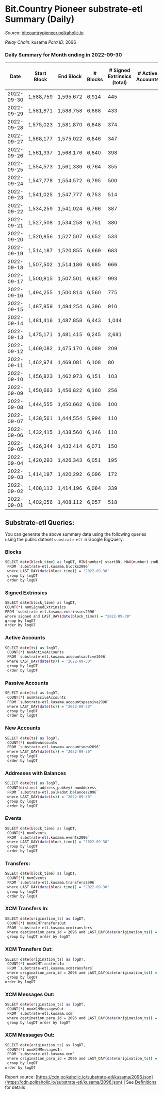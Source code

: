 # Bit.Country Pioneer substrate-etl Summary (Daily)

_Source_: [bitcountrypioneer.polkaholic.io](https://bitcountrypioneer.polkaholic.io)

*Relay Chain*: kusama
*Para ID*: 2096



### Daily Summary for Month ending in 2022-09-30


| Date | Start Block | End Block | # Blocks | # Signed Extrinsics (total) | # Active Accounts | # Passive | # New | # Addresses with Balances | # Events | # Transfers | # XCM Transfers In | # XCM Transfers Out | # XCM In | # XCM Out | Issues | 
| ---- | ----------- | --------- | -------- | --------------------------- | ----------------- | --------- | ----- | ------------------------- | -------- | ----------- | ------------------ | ------------------- | -------- | --------- | ------ |
| 2022-09-30 | 1,588,759 | 1,595,672 | 6,914 | 445 |  |  |  | 22,690 | 23,528 | 6,263 ($13,544.53) |   |   |  |  |  |
| 2022-09-29 | 1,581,871 | 1,588,758 | 6,888 | 433 |  |  |  |  | 23,397 | 6,393 ($32,053.42) | 1 ($12.92) | 2 ($7.49) | 1 | 2 |  |
| 2022-09-28 | 1,575,023 | 1,581,870 | 6,848 | 374 |  |  |  |  | 22,611 | 5,987 ($86,246.11) |   |   |  |  |  |
| 2022-09-27 | 1,568,177 | 1,575,022 | 6,846 | 347 |  |  |  |  | 22,144 | 5,676 ($14,186.60) |   |   |  |  |  |
| 2022-09-26 | 1,561,337 | 1,568,176 | 6,840 | 398 |  |  |  |  | 23,195 | 6,449 ($24,296.06) |   |   |  |  |  |
| 2022-09-25 | 1,554,573 | 1,561,336 | 6,764 | 355 |  |  |  |  | 22,348 | 6,022 ($229,066.94) |   |   |  |  |  |
| 2022-09-24 | 1,547,778 | 1,554,572 | 6,795 | 500 |  |  |  |  | 23,957 | 6,334 ($8,226.06) |   |   |  |  |  |
| 2022-09-23 | 1,541,025 | 1,547,777 | 6,753 | 514 |  |  |  |  | 23,689 | 6,313 ($115.30) | 1 ($0.39) |   | 1 |  |  |
| 2022-09-22 | 1,534,259 | 1,541,024 | 6,766 | 387 |  |  |  |  | 22,725 | 6,022  |   |   |  |  |  |
| 2022-09-21 | 1,527,508 | 1,534,258 | 6,751 | 380 |  |  |  |  | 22,845 | 6,230  |   | 1 ($5.47) |  | 1 |  |
| 2022-09-20 | 1,520,856 | 1,527,507 | 6,652 | 533 |  |  |  |  | 23,938 | 6,588  |   |   |  |  |  |
| 2022-09-19 | 1,514,187 | 1,520,855 | 6,669 | 683 |  |  |  | 22,473 | 25,289 | 6,806  |   |   |  |  |  |
| 2022-09-18 | 1,507,502 | 1,514,186 | 6,685 | 666 |  |  |  | 22,419 | 25,090 | 6,757  |   |   |  |  |  |
| 2022-09-17 | 1,500,815 | 1,507,501 | 6,687 | 993 |  |  |  | 22,389 | 27,387 | 6,964  |   |   |  |  |  |
| 2022-09-16 | 1,494,255 | 1,500,814 | 6,560 | 775 |  |  |  | 22,322 | 25,492 | 6,799  |   | 10 ($1.19) |  | 10 |  |
| 2022-09-15 | 1,487,859 | 1,494,254 | 6,396 | 910 |  |  |  | 22,299 | 26,155 | 6,589  | 1 ($0.18) | 12 ($3.98) | 1 | 12 |  |
| 2022-09-14 | 1,481,416 | 1,487,858 | 6,443 | 1,044 |  |  |  | 22,252 | 26,946 | 6,707  |   | 15 ($1.80) |  | 15 |  |
| 2022-09-13 | 1,475,171 | 1,481,415 | 6,245 | 2,681 |  |  |  | 22,210 | 37,139 | 7,208  | 12 ($1.09) | 3 ($2.02) | 12 | 3 |  |
| 2022-09-12 | 1,469,082 | 1,475,170 | 6,089 | 209 |  |  |  | 22,076 | 17,837 | 3,702  | 2 ($0.11) | 3 ($0.36) | 2 | 3 |  |
| 2022-09-11 | 1,462,974 | 1,469,081 | 6,108 | 80 |  |  |  |  | 15,246 | 2,435  |   |   |  |  |  |
| 2022-09-10 | 1,456,823 | 1,462,973 | 6,151 | 103 |  |  |  |  | 15,620 | 2,712  |   |   |  |  |  |
| 2022-09-09 | 1,450,663 | 1,456,822 | 6,160 | 256 |  |  |  | 22,031 | 16,954 | 3,185  |   |   |  |  |  |
| 2022-09-08 | 1,444,555 | 1,450,662 | 6,108 | 100 |  |  |  | 22,016 | 15,072 | 2,284  |   |   |  |  |  |
| 2022-09-07 | 1,438,561 | 1,444,554 | 5,994 | 110 |  |  |  | 22,009 | 15,741 | 3,125  |   |   |  |  |  |
| 2022-09-06 | 1,432,415 | 1,438,560 | 6,146 | 110 |  |  |  | 22,005 | 15,984 | 3,036  |   |   |  |  |  |
| 2022-09-05 | 1,426,344 | 1,432,414 | 6,071 | 150 |  |  |  | 21,988 | 16,486 | 3,348  |   |   |  |  |  |
| 2022-09-04 | 1,420,293 | 1,426,343 | 6,051 | 195 |  |  |  | 21,956 | 17,247 | 3,908  |   |   |  |  |  |
| 2022-09-03 | 1,414,197 | 1,420,292 | 6,096 | 172 |  |  |  | 21,918 | 16,814 | 3,586  |   |   |  |  |  |
| 2022-09-02 | 1,408,113 | 1,414,196 | 6,084 | 339 |  |  |  | 21,912 | 19,566 | 5,149  |   |   |  |  |  |
| 2022-09-01 | 1,402,056 | 1,408,112 | 6,057 | 518 |  |  |  | 21,836 | 21,187 | 5,772  |   |   |  |  |  |

## Substrate-etl Queries:
You can generate the above summary data using the following queries using the public dataset `substrate-etl` in Google BigQuery:

### Blocks
```bash
SELECT date(block_time) as logDT, MIN(number) startBN, MAX(number) endBN, COUNT(*) numBlocks 
 FROM `substrate-etl.kusama.blocks2096`  
 where LAST_DAY(date(block_time)) = "2022-09-30" 
 group by logDT 
 order by logDT
```

### Signed Extrinsics
```bash
SELECT date(block_time) as logDT, 
COUNT(*) numSignedExtrinsics 
FROM `substrate-etl.kusama.extrinsics2096`  
where signed and LAST_DAY(date(block_time)) = "2022-09-30" 
group by logDT 
order by logDT
```

### Active Accounts
```bash
SELECT date(ts) as logDT, 
 COUNT(*) numActiveAccounts 
 FROM `substrate-etl.kusama.accountsactive2096` 
 where LAST_DAY(date(ts)) = "2022-09-30" 
 group by logDT 
 order by logDT
```

### Passive Accounts
```bash
SELECT date(ts) as logDT, 
 COUNT(*) numPassiveAccounts 
 FROM `substrate-etl.kusama.accountspassive2096` 
 where LAST_DAY(date(ts)) = "2022-09-30" 
 group by logDT 
 order by logDT
```

### New Accounts
```bash
SELECT date(ts) as logDT, 
 COUNT(*) numNewAccounts 
 FROM `substrate-etl.kusama.accountsnew2096` 
 where LAST_DAY(date(ts)) = "2022-09-30" 
 group by logDT
 order by logDT
```

### Addresses with Balances
```bash
SELECT date(ts) as logDT,
 COUNT(distinct address_pubkey) numAddress 
 FROM `substrate-etl.polkadot.balances2096` 
 where LAST_DAY(date(ts)) = "2022-09-30" 
 group by logDT 
 order by logDT
```

### Events
```bash
SELECT date(block_time) as logDT, 
 COUNT(*) numEvents 
 FROM `substrate-etl.kusama.events2096` 
 where LAST_DAY(date(block_time)) = "2022-09-30" 
 group by logDT 
 order by logDT
```

### Transfers:
```bash
SELECT date(block_time) as logDT, 
 COUNT(*) numEvents 
 FROM `substrate-etl.kusama.transfers2096` 
 where LAST_DAY(date(block_time)) = "2022-09-30" 
 group by logDT 
 order by logDT
```

### XCM Transfers In:
```bash
SELECT date(origination_ts) as logDT, 
 COUNT(*) numXCMTransfersOut 
 FROM `substrate-etl.kusama.xcmtransfers` 
 where destination_para_id = 2096 and LAST_DAY(date(origination_ts)) = "2022-09-30" 
 group by logDT order by logDT
```

### XCM Transfers Out:
```bash
SELECT date(origination_ts) as logDT, 
 COUNT(*) numXCMTransfersIn 
 FROM `substrate-etl.kusama.xcmtransfers` 
 where origination_para_id = 2096 and LAST_DAY(date(origination_ts)) = "2022-09-30" 
 group by logDT 
order by logDT
```

### XCM Messages Out:
```bash
SELECT date(origination_ts) as logDT, 
 COUNT(*) numXCMMessagesOut 
 FROM `substrate-etl.kusama.xcm` 
 where destination_para_id = 2096 and LAST_DAY(date(origination_ts)) = "2022-09-30" 
 group by logDT order by logDT
```

### XCM Messages Out:
```bash
SELECT date(origination_ts) as logDT, 
 COUNT(*) numXCMMessagesIn 
 FROM `substrate-etl.kusama.xcm` 
 where origination_para_id = 2096 and LAST_DAY(date(origination_ts)) = "2022-09-30" 
 group by logDT 
order by logDT
```


Report source: [https://cdn.polkaholic.io/substrate-etl/kusama/2096.json](https://cdn.polkaholic.io/substrate-etl/kusama/2096.json) | See [Definitions](/DEFINITIONS.md) for details
